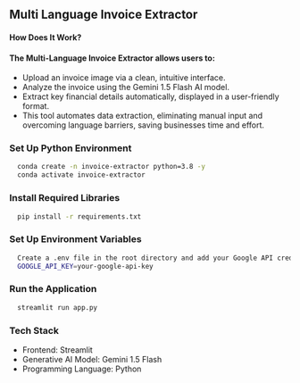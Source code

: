 ## Multi Language Invoice Extractor
#### How Does It Work?
#### The Multi-Language Invoice Extractor allows users to:
- Upload an invoice image via a clean, intuitive interface.
- Analyze the invoice using the Gemini 1.5 Flash AI model.
- Extract key financial details automatically, displayed in a user-friendly format.
- This tool automates data extraction, eliminating manual input and overcoming language barriers, saving businesses time and effort.

### Set Up Python Environment
```bash
  conda create -n invoice-extractor python=3.8 -y
  conda activate invoice-extractor
```

### Install Required Libraries
```bash
  pip install -r requirements.txt
```
### Set Up Environment Variables
```bash
  Create a .env file in the root directory and add your Google API credentials for Gemini:
  GOOGLE_API_KEY=your-google-api-key
```
### Run the Application
```bash
  streamlit run app.py
```

### Tech Stack
- Frontend: Streamlit
- Generative AI Model: Gemini 1.5 Flash
- Programming Language: Python

